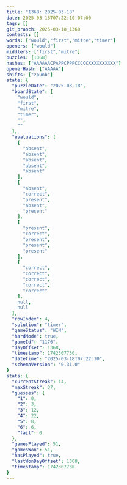 ```yaml
---
title: "1368: 2025-03-18"
date: 2025-03-18T07:22:10-07:00
tags: []
git_branch: 2025-03-18_1368
contests: []
words: ["would","first","mitre","timer"]
openers: ["would"]
middlers: ["first","mitre"]
puzzles: [1368]
hashes: ["AAAAAACPAPPCPPPCCCCCXXXXXXXXXX"]
openerHash: ["AAAAA"]
shifts: ["zpunb"]
state: {
  "puzzleDate": "2025-03-18",
  "boardState": [
    "would",
    "first",
    "mitre",
    "timer",
    "",
    ""
  ],
  "evaluations": [
    [
      "absent",
      "absent",
      "absent",
      "absent",
      "absent"
    ],
    [
      "absent",
      "correct",
      "present",
      "absent",
      "present"
    ],
    [
      "present",
      "correct",
      "present",
      "present",
      "present"
    ],
    [
      "correct",
      "correct",
      "correct",
      "correct",
      "correct"
    ],
    null,
    null
  ],
  "rowIndex": 4,
  "solution": "timer",
  "gameStatus": "WIN",
  "hardMode": true,
  "gameId": "1176",
  "dayOffset": 1368,
  "timestamp": 1742307730,
  "datetime": "2025-03-18T07:22:10",
  "schemaVersion": "0.31.0"
}
stats: {
  "currentStreak": 14,
  "maxStreak": 37,
  "guesses": {
    "1": 0,
    "2": 3,
    "3": 12,
    "4": 22,
    "5": 8,
    "6": 6,
    "fail": 0
  },
  "gamesPlayed": 51,
  "gamesWon": 51,
  "hasPlayed": true,
  "lastWonDayOffset": 1368,
  "timestamp": 1742307730
}
---
```

<!-- more -->
